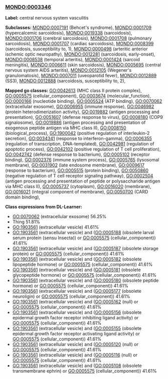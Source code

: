 
### [MONDO:0003346](http://purl.obolibrary.org/obo/MONDO_0003346)
**Label:** central nervous system vasculitis

**Subclasses:** [MONDO:0007191](http://purl.obolibrary.org/obo/MONDO_0007191) (Behcet's syndrome), [MONDO:0001709](http://purl.obolibrary.org/obo/MONDO_0001709) (hypercalcemic sarcoidosis), [MONDO:0019338](http://purl.obolibrary.org/obo/MONDO_0019338) (sarcoidosis), [MONDO:0001706](http://purl.obolibrary.org/obo/MONDO_0001706) (cerebral sarcoidosis), [MONDO:0001708](http://purl.obolibrary.org/obo/MONDO_0001708) (pulmonary sarcoidosis), [MONDO:0001707](http://purl.obolibrary.org/obo/MONDO_0001707) (cardiac sarcoidosis), [MONDO:0008399](http://purl.obolibrary.org/obo/MONDO_0008399) (sarcoidosis, susceptibility to, 1), [MONDO:0000498](http://purl.obolibrary.org/obo/MONDO_0000498) (arteritic anterior ischemic optic neuropathy), [MONDO:0012281](http://purl.obolibrary.org/obo/MONDO_0012281) (sarcoidosis, early-onset), [MONDO:0008538](http://purl.obolibrary.org/obo/MONDO_0008538) (temporal arteritis), [MONDO:0001424](http://purl.obolibrary.org/obo/MONDO_0001424) (sarcoid meningitis), [MONDO:0006611](http://purl.obolibrary.org/obo/MONDO_0006611) (skin sarcoidosis), [MONDO:0005695](http://purl.obolibrary.org/obo/MONDO_0005695) (central nervous system AIDS arteritis), [MONDO:0012105](http://purl.obolibrary.org/obo/MONDO_0012105) (Wegener's granulomatosis), [MONDO:0007011](http://purl.obolibrary.org/obo/MONDO_0007011) (uveoparotid fever), [MONDO:0012889](http://purl.obolibrary.org/obo/MONDO_0012889) (SS3), [MONDO:0012888](http://purl.obolibrary.org/obo/MONDO_0012888) (sarcoidosis, susceptibility to, 2), 

**Mapped go classes:** [GO:0042613](http://purl.obolibrary.org/obo/GO_0042613) (MHC class II protein complex), [GO:0005575](http://purl.obolibrary.org/obo/GO_0005575) (cellular_component), [GO:0003674](http://purl.obolibrary.org/obo/GO_0003674) (molecular_function), [GO:0000166](http://purl.obolibrary.org/obo/GO_0000166) (nucleotide binding), [GO:0005524](http://purl.obolibrary.org/obo/GO_0005524) (ATP binding), [GO:0070062](http://purl.obolibrary.org/obo/GO_0070062) (extracellular exosome), [GO:0006955](http://purl.obolibrary.org/obo/GO_0006955) (immune response), [GO:0046982](http://purl.obolibrary.org/obo/GO_0046982) (protein heterodimerization activity), [GO:0019882](http://purl.obolibrary.org/obo/GO_0019882) (antigen processing and presentation), [GO:0051607](http://purl.obolibrary.org/obo/GO_0051607) (defense response to virus), [GO:0008180](http://purl.obolibrary.org/obo/GO_0008180) (COP9 signalosome), [GO:0019886](http://purl.obolibrary.org/obo/GO_0019886) (antigen processing and presentation of exogenous peptide antigen via MHC class II), [GO:0008150](http://purl.obolibrary.org/obo/GO_0008150) (biological_process), [GO:1900042](http://purl.obolibrary.org/obo/GO_1900042) (positive regulation of interleukin-2 secretion), [GO:0034341](http://purl.obolibrary.org/obo/GO_0034341) (response to interferon-gamma), [GO:0006355](http://purl.obolibrary.org/obo/GO_0006355) (regulation of transcription, DNA-templated), [GO:0042981](http://purl.obolibrary.org/obo/GO_0042981) (regulation of apoptotic process), [GO:0042102](http://purl.obolibrary.org/obo/GO_0042102) (positive regulation of T cell proliferation), [GO:0042742](http://purl.obolibrary.org/obo/GO_0042742) (defense response to bacterium), [GO:0005102](http://purl.obolibrary.org/obo/GO_0005102) (receptor binding), [GO:0002376](http://purl.obolibrary.org/obo/GO_0002376) (immune system process), [GO:0005765](http://purl.obolibrary.org/obo/GO_0005765) (lysosomal membrane), [GO:0031902](http://purl.obolibrary.org/obo/GO_0031902) (late endosome membrane), [GO:0009617](http://purl.obolibrary.org/obo/GO_0009617) (response to bacterium), [GO:0005515](http://purl.obolibrary.org/obo/GO_0005515) (protein binding), [GO:0050860](http://purl.obolibrary.org/obo/GO_0050860) (negative regulation of T cell receptor signaling pathway), [GO:0002504](http://purl.obolibrary.org/obo/GO_0002504) (antigen processing and presentation of peptide or polysaccharide antigen via MHC class II), [GO:0005737](http://purl.obolibrary.org/obo/GO_0005737) (cytoplasm), [GO:0016020](http://purl.obolibrary.org/obo/GO_0016020) (membrane), [GO:0016021](http://purl.obolibrary.org/obo/GO_0016021) (integral component of membrane), [GO:0050700](http://purl.obolibrary.org/obo/GO_0050700) (CARD domain binding), 

**Class expressions from DL-Learner:**

- [GO:0070062](http://purl.obolibrary.org/obo/GO_0070062) (extracellular exosome) 56.25%
- Thing 51.81%
- [GO:1903561](http://purl.obolibrary.org/obo/GO_1903561) (extracellular vesicle) 41.61%
- [GO:1903561](http://purl.obolibrary.org/obo/GO_1903561) (extracellular vesicle) and ([GO:0005188](http://purl.obolibrary.org/obo/GO_0005188) (obsolete larval serum protein (sensu Insecta)) or [GO:0005575](http://purl.obolibrary.org/obo/GO_0005575) (cellular_component)) 41.61%
- [GO:1903561](http://purl.obolibrary.org/obo/GO_1903561) (extracellular vesicle) and ([GO:0005187](http://purl.obolibrary.org/obo/GO_0005187) (obsolete storage protein) or [GO:0005575](http://purl.obolibrary.org/obo/GO_0005575) (cellular_component)) 41.61%
- [GO:1903561](http://purl.obolibrary.org/obo/GO_1903561) (extracellular vesicle) and ([GO:0005182](http://purl.obolibrary.org/obo/GO_0005182) (obsolete lipopeptide hormone) or [GO:0005575](http://purl.obolibrary.org/obo/GO_0005575) (cellular_component)) 41.61%
- [GO:1903561](http://purl.obolibrary.org/obo/GO_1903561) (extracellular vesicle) and ([GO:0005181](http://purl.obolibrary.org/obo/GO_0005181) (obsolete glycopeptide hormone) or [GO:0005575](http://purl.obolibrary.org/obo/GO_0005575) (cellular_component)) 41.61%
- [GO:1903561](http://purl.obolibrary.org/obo/GO_1903561) (extracellular vesicle) and ([GO:0005180](http://purl.obolibrary.org/obo/GO_0005180) (obsolete peptide hormone) or [GO:0005575](http://purl.obolibrary.org/obo/GO_0005575) (cellular_component)) 41.61%
- [GO:1903561](http://purl.obolibrary.org/obo/GO_1903561) (extracellular vesicle) and ([GO:0005177](http://purl.obolibrary.org/obo/GO_0005177) (obsolete neuroligin) or [GO:0005575](http://purl.obolibrary.org/obo/GO_0005575) (cellular_component)) 41.61%
- [GO:1903561](http://purl.obolibrary.org/obo/GO_1903561) (extracellular vesicle) and ([GO:0005162](http://purl.obolibrary.org/obo/GO_0005162) (null) or [GO:0005575](http://purl.obolibrary.org/obo/GO_0005575) (cellular_component)) 41.61%
- [GO:1903561](http://purl.obolibrary.org/obo/GO_1903561) (extracellular vesicle) and ([GO:0005156](http://purl.obolibrary.org/obo/GO_0005156) (obsolete epidermal growth factor receptor inhibiting ligand activity) or [GO:0005575](http://purl.obolibrary.org/obo/GO_0005575) (cellular_component)) 41.61%
- [GO:1903561](http://purl.obolibrary.org/obo/GO_1903561) (extracellular vesicle) and ([GO:0005155](http://purl.obolibrary.org/obo/GO_0005155) (obsolete epidermal growth factor receptor activating ligand activity) or [GO:0005575](http://purl.obolibrary.org/obo/GO_0005575) (cellular_component)) 41.61%
- [GO:1903561](http://purl.obolibrary.org/obo/GO_1903561) (extracellular vesicle) and ([GO:0005120](http://purl.obolibrary.org/obo/GO_0005120) (null) or [GO:0005575](http://purl.obolibrary.org/obo/GO_0005575) (cellular_component)) 41.61%
- [GO:1903561](http://purl.obolibrary.org/obo/GO_1903561) (extracellular vesicle) and ([GO:0005116](http://purl.obolibrary.org/obo/GO_0005116) (null) or [GO:0005575](http://purl.obolibrary.org/obo/GO_0005575) (cellular_component)) 41.61%
- [GO:1903561](http://purl.obolibrary.org/obo/GO_1903561) (extracellular vesicle) and ([GO:0005108](http://purl.obolibrary.org/obo/GO_0005108) (obsolete transmembrane ephrin) or [GO:0005575](http://purl.obolibrary.org/obo/GO_0005575) (cellular_component)) 41.61%


